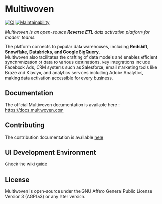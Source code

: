 # Multiwoven

[![CI](https://github.com/Multiwoven/multiwoven-ui/actions/workflows/ci.yml/badge.svg)](https://github.com/Multiwoven/multiwoven-ui/actions/workflows/ci.yml)
[![Maintainability](https://api.codeclimate.com/v1/badges/ac28cea2714ae9868d9e/maintainability)](https://codeclimate.com/repos/658845e86ce9037ff3f7115b/maintainability)

<i>Multiwoven is an open-source **Reverse ETL** data activation platform for modern teams.</i>

The platform connects to popular data warehouses, including **Redshift, Snowflake, Databricks, and Google BigQuery**.<br /> 
Multiwoven also facilitates the crafting of data models and enables efficient synchronization of data to various destinations. Key integrations include Facebook Ads, CRM systems such as Salesforce, email marketing tools like Braze and Klaviyo, and analytics services including Adobe Analytics, making data activation accessible for every business.

## Documentation

The official Multiwoven documentation is available here : https://docs.multiwoven.com

## Contributing

The contribution documentation is available [here](https://github.com/Multiwoven/multiwoven/blob/main/CONTRIBUTING.md)

## UI Development Environment

Check the wiki [guide](https://github.com/Multiwoven/multiwoven/wiki)

## License

Multiwoven is open-source under the GNU Affero General Public License Version 3 (AGPLv3) or any later version.
